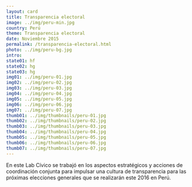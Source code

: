```yaml
---
layout: card
title: Transparencia electoral
image: ../img/peru-min.jpg
country: Perú
theme: Transparencia electoral
date: Noviembre 2015
permalink: /transparencia-electoral.html
photo: ../img/peru-bg.jpg
intro: 
state01: hf
state02: hg
state03: hg
img01: ../img/peru-01.jpg
img02: ../img/peru-02.jpg
img03: ../img/peru-03.jpg
img04: ../img/peru-04.jpg
img05: ../img/peru-05.jpg
img06: ../img/peru-06.jpg
img07: ../img/peru-07.jpg
thumb01: ../img/thumbnails/peru-01.jpg
thumb02: ../img/thumbnails/peru-02.jpg
thumb03: ../img/thumbnails/peru-03.jpg
thumb04: ../img/thumbnails/peru-04.jpg
thumb05: ../img/thumbnails/peru-05.jpg
thumb06: ../img/thumbnails/peru-06.jpg
thumb07: ../img/thumbnails/peru-07.jpg
---
```


En este Lab Cívico se trabajó en los aspectos estratégicos y acciones de coordinación conjunta para impulsar una cultura de transparencia para las próximas elecciones generales que se realizarán este 2016 en Perú. 